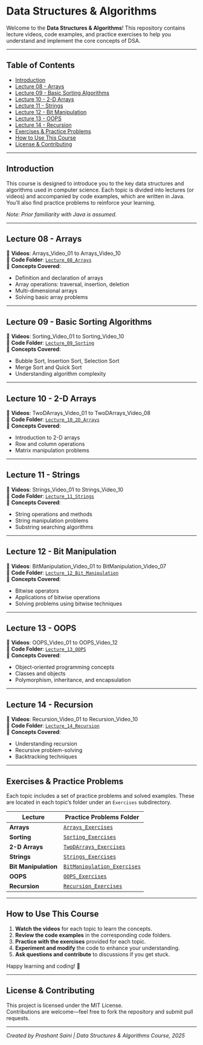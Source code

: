 # Data Structures & Algorithms

Welcome to the **Data Structures & Algorithms**! This repository contains lecture videos, code examples, and practice exercises to help you understand and implement the core concepts of DSA.

---

## Table of Contents

- [Introduction](#introduction)
- [Lecture 08 - Arrays](#lecture-08---arrays)
- [Lecture 09 - Basic Sorting Algorithms](#lecture-09---basic-sorting-algorithms)
- [Lecture 10 - 2-D Arrays](#lecture-10---2-d-arrays)
- [Lecture 11 - Strings](#lecture-11---strings)
- [Lecture 12 - Bit Manipulation](#lecture-12---bit-manipulation)
- [Lecture 13 - OOPS](#lecture-13---oops)
- [Lecture 14 - Recursion](#lecture-14---recursion)
- [Exercises & Practice Problems](#exercises--practice-problems)
- [How to Use This Course](#how-to-use-this-course)
- [License & Contributing](#license--contributing)

---

## Introduction

This course is designed to introduce you to the key data structures and algorithms used in computer science. Each topic is divided into lectures (or videos) and accompanied by code examples, which are written in Java. You’ll also find practice problems to reinforce your learning.

*Note: Prior familiarity with Java is assumed.*

---

## Lecture 08 - Arrays
📌 **Videos**: Arrays_Video_01 to Arrays_Video_10  
📌 **Code Folder**: [`Lecture_08_Arrays`](https://github.com/username/DSA-Course/tree/main/Lecture_08_Arrays)  
📌 **Concepts Covered**:
- Definition and declaration of arrays
- Array operations: traversal, insertion, deletion
- Multi-dimensional arrays
- Solving basic array problems

---

## Lecture 09 - Basic Sorting Algorithms
📌 **Videos**: Sorting_Video_01 to Sorting_Video_10  
📌 **Code Folder**: [`Lecture_09_Sorting`](https://github.com/username/DSA-Course/tree/main/Lecture_09_Sorting)  
📌 **Concepts Covered**:
- Bubble Sort, Insertion Sort, Selection Sort
- Merge Sort and Quick Sort
- Understanding algorithm complexity

---

## Lecture 10 - 2-D Arrays
📌 **Videos**: TwoDArrays_Video_01 to TwoDArrays_Video_08  
📌 **Code Folder**: [`Lecture_10_2D_Arrays`](https://github.com/username/DSA-Course/tree/main/Lecture_10_2D_Arrays)  
📌 **Concepts Covered**:
- Introduction to 2-D arrays
- Row and column operations
- Matrix manipulation problems

---

## Lecture 11 - Strings
📌 **Videos**: Strings_Video_01 to Strings_Video_10  
📌 **Code Folder**: [`Lecture_11_Strings`](https://github.com/username/DSA-Course/tree/main/Lecture_11_Strings)  
📌 **Concepts Covered**:
- String operations and methods
- String manipulation problems
- Substring searching algorithms

---

## Lecture 12 - Bit Manipulation
📌 **Videos**: BitManipulation_Video_01 to BitManipulation_Video_07  
📌 **Code Folder**: [`Lecture_12_Bit_Manipulation`](https://github.com/username/DSA-Course/tree/main/Lecture_12_Bit_Manipulation)  
📌 **Concepts Covered**:
- Bitwise operators
- Applications of bitwise operations
- Solving problems using bitwise techniques

---

## Lecture 13 - OOPS
📌 **Videos**: OOPS_Video_01 to OOPS_Video_12  
📌 **Code Folder**: [`Lecture_13_OOPS`](https://github.com/username/DSA-Course/tree/main/Lecture_13_OOPS)  
📌 **Concepts Covered**:
- Object-oriented programming concepts
- Classes and objects
- Polymorphism, inheritance, and encapsulation

---

## Lecture 14 - Recursion
📌 **Videos**: Recursion_Video_01 to Recursion_Video_10  
📌 **Code Folder**: [`Lecture_14_Recursion`](https://github.com/username/DSA-Course/tree/main/Lecture_14_Recursion)  
📌 **Concepts Covered**:
- Understanding recursion
- Recursive problem-solving
- Backtracking techniques

---

## Exercises & Practice Problems

Each topic includes a set of practice problems and solved examples. These are located in each topic’s folder under an `Exercises` subdirectory.

| **Lecture**         | **Practice Problems Folder** |
|-------------------|------------------------------|
| **Arrays**        | [`Arrays_Exercises`](https://github.com/username/DSA-Course/tree/main/Lecture_08_Arrays/Exercises) |
| **Sorting**       | [`Sorting_Exercises`](https://github.com/username/DSA-Course/tree/main/Lecture_09_Sorting/Exercises) |
| **2-D Arrays**    | [`TwoDArrays_Exercises`](https://github.com/username/DSA-Course/tree/main/Lecture_10_2D_Arrays/Exercises) |
| **Strings**       | [`Strings_Exercises`](https://github.com/username/DSA-Course/tree/main/Lecture_11_Strings/Exercises) |
| **Bit Manipulation** | [`BitManipulation_Exercises`](https://github.com/username/DSA-Course/tree/main/Lecture_12_Bit_Manipulation/Exercises) |
| **OOPS**         | [`OOPS_Exercises`](https://github.com/username/DSA-Course/tree/main/Lecture_13_OOPS/Exercises) |
| **Recursion**     | [`Recursion_Exercises`](https://github.com/username/DSA-Course/tree/main/Lecture_14_Recursion/Exercises) |

---

## How to Use This Course

1. **Watch the videos** for each topic to learn the concepts.
2. **Review the code examples** in the corresponding code folders.
3. **Practice with the exercises** provided for each topic.
4. **Experiment and modify** the code to enhance your understanding.
5. **Ask questions and contribute** to discussions if you get stuck.

Happy learning and coding! 🚀

---

## License & Contributing

This project is licensed under the MIT License.  
Contributions are welcome—feel free to fork the repository and submit pull requests.

---

*Created by Prashant Saini | Data Structures & Algorithms Course, 2025*

